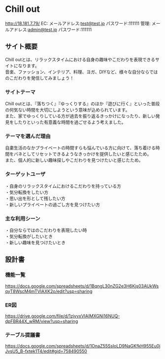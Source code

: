 # Chill out

<http://18.181.7.79/>
EC: メールアドレス:test@test.jp パスワード:111111
管理: メールアドレス:admin@test.jp パスワード:111111

## サイト概要
Chill outとは、リラックスタイムにおける自身の趣味やこだわりを表現できるサイトになります。  
音楽、ファッション、インテリア、料理、ヨガ、DIYなど、様々な自分ならではのこだわりを発信してみましょう！

### サイトテーマ
Chill outとは、『落ちつく』『ゆっくりする』のほか『遊びに行く』といった普段の何気ない時間を大切にしようという意味が込められています。  
また、家でゆっくりしている方が過去を振り返るきっかけになったり、新しい発見をしたりといった有意義な時間を過ごせるよう考えました。

### テーマを選んだ理由
自粛生活のなかプライベートの時間すらも悩んでいる方に向けて、落ち着ける時間をバネとしてリセットできるようなきっかけを提供したいと感じたため。  
また、個人的に新しい趣味探しやこだわりを見つけたいと感じたため。

### ターゲットユーザ
・自身のリラックスタイムにおけるこだわりを持っている方  
・気分転換をしたい方  
・思い出を形として残したい方  
・新しいプライベートの過ごし方を見つけたい方  


### 主な利用シーン
・自分ならではのこだわりを表現したい時  
・気分転換がしたいとき  
・新しい趣味を見つけたいとき


## 設計書

### 機能一覧
<https://docs.google.com/spreadsheets/d/1BqngL30nZG2e3H6Kjs03AUkWsqyT8WscM4mTVIAXK2o/edit?usp=sharing>

### ER図
<https://drive.google.com/file/d/1zjyvxVIAIMXGNi16NUQ-dpFBR44X_wRM/view?usp=sharing>

### テーブル提議書
<https://docs.google.com/spreadsheets/d/1OnaZ55SsloLD9NaGKfkH955Eu0jJvsU5_B-fxtek1T4/edit#gid=758490550>